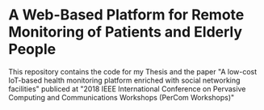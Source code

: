 #   A Web-Based Platform for Remote Monitoring of Patients and Elderly People

This repository contains the code for my Thesis and the paper "A low-cost IoT-based health monitoring platform enriched with social networking facilities" publiced at "2018 IEEE International Conference on Pervasive Computing and Communications Workshops (PerCom Workshops)"